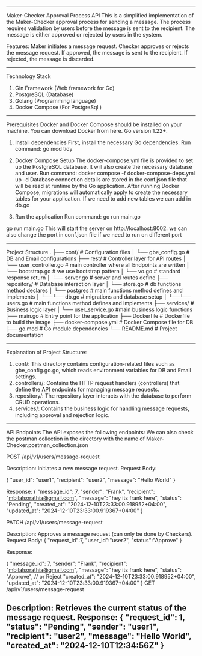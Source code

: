 ----------------------------------------------------------------------------------------------------------------

Maker-Checker Approval Process API
This is a simplified implementation of the Maker-Checker approval process for sending a message. 
The process requires validation by users before the message is sent to the recipient. 
The message is either approved or rejected by users in the system.

Features:
Maker initiates a message request.
Checker approves or rejects the message request.
If approved, the message is sent to the recipient.
If rejected, the message is discarded.

----------------------------------------------------------------------------------------------------------------

Technology Stack
1. Gin Framework (Web framework for Go)
2. PostgreSQL (Database)
3. Golang (Programming language)
4. Docker Compose (For PostgreSql )

----------------------------------------------------------------------------------------------------------------
Prerequisites
Docker and Docker Compose should be installed on your machine. You can download Docker from here.
Go version 1.22+.

1. Install dependencies
First, install the necessary Go dependencies.
   Run command:
    go mod tidy

2. Docker Compose Setup
The docker-compose.yml file is provided to set up the PostgreSQL database. It will also create the necessary database and user.
  Run command:
    docker compose -f docker-compose-deps.yml up -d
  Database connection details are stored in the conf.json file that will be read at runtime by the Go application.
  After running Docker Compose,  migrations will automatically apply to create the necessary tables for your application.
  If we need to add new tables we can add in db.go

3. Run the application
   Run command:
    go run main.go

go run main.go
This will start the server on http://localhost:8002.
we can also change the port in conf.json file if we need to run on different port

----------------------------------------------------------------------------------------------------------------
Project Structure
.
├── conf/                      # Configuration files
│   └── gbe_config.go          # DB and Email configurations
├── rest/                      # Controller layer for API routes
│   └── user_controller.go     # main controller where all Endpoints are written
│   └── bootstrap.go           # we use bootstrap pattern
│   └── vo.go                  # standard response return
│   └── server.go              # server and routes define
├── repository/                # Database interaction layer
│   └── store.go               # db functions method declares
│   └── postgres               # main functions method defines and implements
│   └──└── db.go               # migrations and database setup
│   └──└── users.go            # main functions method defines and implements
├── services/                  # Business logic layer
│   └── user_service.go        #main business logic functions
├── main.go                    # Entry point for the application
├── Dockerfile                 # Dockerfile to build the image
├── docker-compose.yml         # Docker Compose file for DB
├── go.mod                     # Go module dependencies
└── README.md                  # Project documentation

----------------------------------------------------------------------------------------------------------------
Explanation of Project Structure:
1. conf/: This directory contains configuration-related files such as gbe_config.go.go, which reads environment variables for DB and Email settings.
2. controllers/: Contains the HTTP request handlers (controllers) that define the API endpoints for managing message requests.
3. repository/: The repository layer interacts with the database to perform CRUD operations.
4. services/: Contains the business logic for handling message requests, including approval and rejection logic.

----------------------------------------------------------------------------------------------------------------

API Endpoints
The API exposes the following endpoints:
We can also check the postman collection in the directory with the name of Maker-Checker.postman_collection.json

POST /api/v1/users/message-request

Description: Initiates a new message request.
Request Body:

{
  "user_id": "user1",
  "recipient": "user2",
  "message": "Hello World"
}

Response:
{
  "message_id": 7,
  "sender": "Frank",
  "recipient": "mbilalsorathia@gmail.com",
  "message": "hey its frank here",
  "status": "Pending",
  "created_at": "2024-12-10T23:33:00.918952+04:00",
  "updated_at": "2024-12-10T23:33:00.919367+04:00"
}

PATCH /api/v1/users/message-request

Description: Approves a message request (can only be done by Checkers).
Request Body:
{
  "request_id":7,
  "user_id":"user2",
  "status":"Approve"
}

Response:

{
  "message_id": 7,
  "sender": "Frank",
  "recipient": "mbilalsorathia@gmail.com",
  "message": "hey its frank here",
  "status": "Approve", // or Reject
  "created_at": "2024-12-10T23:33:00.918952+04:00",
  "updated_at": "2024-12-10T23:33:00.919367+04:00"
}
GET /api/v1/users/message-request

Description: Retrieves the current status of the message request.
Response:
{ 
      "request_id": 1,
      "status": "Pending",
      "sender": "user1",
      "recipient": "user2",
      "message": "Hello World",
      "created_at": "2024-12-10T12:34:56Z"
}
----------------------------------------------------------------------------------------------------------------

